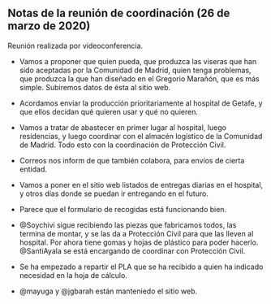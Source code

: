## Notas de la reunión de coordinación (26 de marzo de 2020)

Reunión realizada por videoconferencia.

* Vamos a proponer que quien pueda, que produzca las viseras que han sido aceptadas por la Comunidad de Madrid, quien tenga problemas, que produzca la que han diseñado en el Gregorio Marañón, que es más simple. Subiremos datos de ésta al sitio web.

* Acordamos enviar la producción prioritariamente al hospital de Getafe, y que ellos decidan qué quieren usar y qué no quieren.

* Vamos a tratar de abastecer en primer lugar al hospital, luego residencias, y luego coordinar con el almacén logístico de la Comunidad de Madrid. Todo esto con la coordinación de Protección Civil.

* Correos nos inform de que también colabora, para envíos de cierta entidad.

* Vamos a poner en el sitio web listados de entregas diarias en el hospital, y otros días donde se puedan ir entregando en el futuro.

* Parece que el formulario de recogidas está funcionando bien.

* @Soychivi sigue recibiendo las piezas que fabricamos todos, las termina de montar, y se las da a Protección Civil para que las lleven al hospital. Por ahora tiene gomas y hojas de plástico para poder hacerlo. @SantiAyala se está encargando de coordinar con Protección Civil.

* Se ha empezado a repartir el PLA que se ha recibido a quien ha indicado necesidad en la hoja de cálculo.

* @mayuga y @jgbarah están manteniedo el sitio web.


